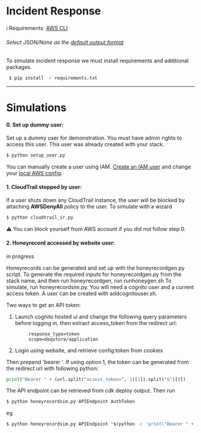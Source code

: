 # Incident Response

:information_source:
Requirements: [AWS CLI](https://docs.aws.amazon.com/cli/latest/userguide/install-cliv2.html "Install AWS CLI")
<br/> 
###### Select JSON/None as the [default output format](https://docs.aws.amazon.com/cli/latest/userguide/cli-chap-configure.html "Configuring the AWS CLI")

To simulate incident response we must install requirements and additional packages.
<br/>
```bash
 $ pip install -r requirements.txt
 ```

----
# Simulations
#### 0. Set up dummy user: 
Set up a dummy user for demonstration. You must have admin rights to access this user. This user was already created with your stack. 
```bash
$ python setup_user.py
 ```
 You can manually create a user using IAM. [Create an IAM user](https://docs.aws.amazon.com/IAM/latest/UserGuide/id_users_create.html "Create AWS IAM user guide") and change your [local AWS config](https://docs.aws.amazon.com/cli/latest/userguide/cli-chap-configure.html "Configuring the AWS CLI"). 


#### 1. CloudTrail stopped by user: 
If a user shuts down any CloudTrail instance, the user will be blocked by attaching <b>AWSDenyAll</b> policy to the user.
To simulate with a wizard
```bash
$ python cloudtrail_ir.py
 ```
:warning: You can block yourself from AWS account if you did not follow step 0. 


#### 2. Honeyrecord accessed by website user:
in progress

Honeyrecords can be generated and set up with the honeyrecordgen.py script.
To generate the required inputs for honeyrecordgen.py from the stack name, and then run honeyrecordgen, run runhoneygen.sh
To simulate, run honeyrecordsim.py. You will need a cognito user and a current access token.
A user can be created with addcognitouser.sh.

Two ways to get an API token:
1. Launch cognito hosted ui and change the following query parameters before logging in, then extract access_token from the redirect url:

            response_type=token
            scope=doqutore/application
2. Login using website, and retrieve config:token from cookies

Then prepend 'bearer '. If using option 1, the token can be generated from the redirect url with following python:
```python
print("Bearer " + (url.split("access_token=", 1)[1]).split("&")[0])
```
The API endpoint can be retrieved from cdk deploy output.
Then run
```bash
$ python honeyrecordsim.py APIEndpoint AuthToken
```
eg
```bash
$ python honeyrecordsim.py APIEndpoint "$(python -c 'print("Bearer " + url.split("access_token=", 1)[1].split("&")[0])')"
```


